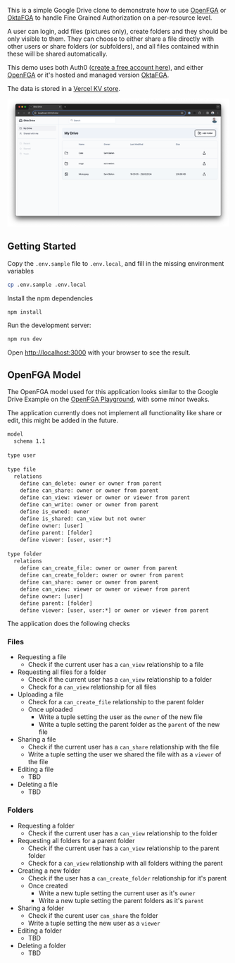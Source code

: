 This is a simple Google Drive clone to demonstrate how to use [OpenFGA](https://openfga.dev) or [OktaFGA](https://fga.dev) to handle Fine Grained Authorization on a per-resource level.

A user can login, add files (pictures only), create folders and they should be only visible to them. They can choose to either share a file directly with other users or share folders (or subfolders), and all files contained within these will be shared automatically.

This demo uses both Auth0 ([create a free account here](https://auth0.com)), and either [OpenFGA](https://openfga.dev) or it's hosted and managed version [OktaFGA](https://fga.dev).

The data is stored in a [Vercel KV store](https://vercel.com/docs/storage/vercel-kv).

![A preview of the demo application showing a Google Drive Style interface](./preview.png)

## Getting Started

Copy the `.env.sample` file to `.env.local`, and fill in the missing environment variables

```bash
cp .env.sample .env.local
```

Install the npm dependencies

```bash
npm install
```

Run the development server:

```bash
npm run dev
```

Open [http://localhost:3000](http://localhost:3000) with your browser to see the result.


## OpenFGA Model

The OpenFGA model used for this application looks similar to the Google Drive Example on the [OpenFGA Playground](https://openfga.dev/docs/getting-started/setup-openfga/playground), with some minor tweaks.

The application currently does not implement all functionality like share or edit, this might be added in the future.

```
model
  schema 1.1

type user

type file
  relations
    define can_delete: owner or owner from parent
    define can_share: owner or owner from parent
    define can_view: viewer or owner or viewer from parent
    define can_write: owner or owner from parent
    define is_owned: owner
    define is_shared: can_view but not owner
    define owner: [user]
    define parent: [folder]
    define viewer: [user, user:*]

type folder
  relations
    define can_create_file: owner or owner from parent
    define can_create_folder: owner or owner from parent
    define can_share: owner or owner from parent
    define can_view: viewer or owner or viewer from parent
    define owner: [user]
    define parent: [folder]
    define viewer: [user, user:*] or owner or viewer from parent
```

The application does the following checks

### Files
- Requesting a file
  - Check if the current user has a `can_view` relationship to a file
- Requesting all files for a folder
  - Check if the current user has a `can_view` relationship to a folder
  - Check for a `can_view` relationship for all files
- Uploading a file
  - Check for a `can_create_file` relationship to the parent folder
  - Once uploaded
    - Write a tuple setting the user as the `owner` of the new file
    - Write a tuple setting the parent folder as the `parent` of the new file
- Sharing a file
  - Check if the current user has a `can_share` relationship with the file
  - Write a tuple setting the user we shared the file with as a `viewer` of the file
- Editing a file
  - TBD
- Deleting a file
  - TBD

### Folders
- Requesting a folder
  - Check if the current user has a `can_view` relationship to the folder
- Requesting all folders for a parent folder
  - Check if the current user has a `can_view` relationship to the parent folder
  - Check for a `can_view` relationship with all folders withing the parent
- Creating a new folder
  - Check if the user has a `can_create_folder` relationship for it's parent
  - Once created
    - Write a new tuple setting the current user as it's `owner`
    - Write a new tuple setting the parent folders as it's `parent`
- Sharing a folder
  - Check if the curent user `can_share` the folder
  - Write a tuple setting the new user as a `viewer`
- Editing a folder
  - TBD
- Deleting a folder
  - TBD
